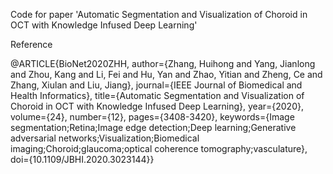 Code for paper 'Automatic Segmentation and Visualization of Choroid in OCT with Knowledge Infused Deep Learning'

Reference

@ARTICLE{BioNet2020ZHH,
  author={Zhang, Huihong and Yang, Jianlong and Zhou, Kang and Li, Fei and Hu, Yan and Zhao, Yitian and Zheng, Ce and Zhang, Xiulan and Liu, Jiang},
  journal={IEEE Journal of Biomedical and Health Informatics}, 
  title={Automatic Segmentation and Visualization of Choroid in OCT with Knowledge Infused Deep Learning}, 
  year={2020},
  volume={24},
  number={12},
  pages={3408-3420},
  keywords={Image segmentation;Retina;Image edge detection;Deep learning;Generative adversarial networks;Visualization;Biomedical imaging;Choroid;glaucoma;optical coherence tomography;vasculature},
  doi={10.1109/JBHI.2020.3023144}}
